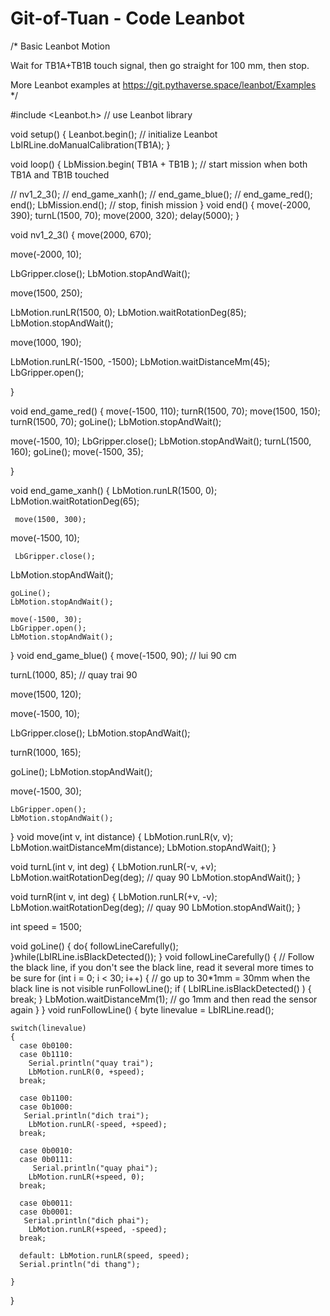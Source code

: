 # Git-of-Tuan - Code Leanbot

/*
  Basic Leanbot Motion

  Wait for TB1A+TB1B touch signal, then go straight for 100 mm, then stop.

  More Leanbot examples at  https://git.pythaverse.space/leanbot/Examples
*/


#include <Leanbot.h>                    // use Leanbot library

void setup() {
  Leanbot.begin(); // initialize Leanbot
   LbIRLine.doManualCalibration(TB1A);
}


void loop() {
  LbMission.begin( TB1A + TB1B );       // start mission when both TB1A and TB1B touched
 
//   nv1_2_3();
//  end_game_xanh();
//   end_game_blue();
//  end_game_red();
 end();
  LbMission.end();                      // stop, finish mission
}
void end()
{
  move(-2000, 390);
  turnL(1500, 70);
  move(2000, 320);
  delay(5000);
}

void nv1_2_3()
{
  move(2000, 670);

   move(-2000, 10);
   
  LbGripper.close();
  LbMotion.stopAndWait();

  move(1500, 250);

  LbMotion.runLR(1500, 0);
  LbMotion.waitRotationDeg(85);
  LbMotion.stopAndWait();

 move(1000, 190);
  
  LbMotion.runLR(-1500, -1500);
  LbMotion.waitDistanceMm(45);
  LbGripper.open();

}

void end_game_red()
{
  move(-1500, 110);
  turnR(1500, 70);
  move(1500, 150);
  turnR(1500, 70);
  goLine();
  LbMotion.stopAndWait();
  
  move(-1500, 10);
  LbGripper.close();
  LbMotion.stopAndWait();
  turnL(1500, 160);
  goLine();
  move(-1500, 35);
  
}

void end_game_xanh()
{
  LbMotion.runLR(1500, 0);
  LbMotion.waitRotationDeg(65);
       
     move(1500, 300);
  
   move(-1500, 10);

     LbGripper.close();  
   LbMotion.stopAndWait();  
      
      

    goLine();
    LbMotion.stopAndWait();

    move(-1500, 30);
    LbGripper.open();
    LbMotion.stopAndWait();
}
void end_game_blue()
{
  move(-1500, 90); // lui 90 cm

  turnL(1000, 85); // quay trai 90

  move(1500, 120);

  
  move(-1500, 10);

  LbGripper.close();
  LbMotion.stopAndWait();

 turnR(1000, 165);

  goLine();
  LbMotion.stopAndWait();

 move(-1500, 30);

    LbGripper.open();
    LbMotion.stopAndWait();
}
void move(int v, int distance)
{
    LbMotion.runLR(v, v);
    LbMotion.waitDistanceMm(distance);
    LbMotion.stopAndWait();
}

void turnL(int v, int deg)
{
    LbMotion.runLR(-v, +v);
    LbMotion.waitRotationDeg(deg); // quay 90
    LbMotion.stopAndWait();
}

void turnR(int v, int deg)
{
     LbMotion.runLR(+v, -v);
    LbMotion.waitRotationDeg(deg); // quay 90
    LbMotion.stopAndWait();
}



int speed = 1500;

void goLine()
{
   do{
     followLineCarefully();
  }while(LbIRLine.isBlackDetected());
}
void followLineCarefully() {             // Follow the black line, if you don't see the black line, read it several more times to be sure
  for (int i = 0; i < 30; i++) {         // go up to 30*1mm = 30mm when the black line is not visible
    runFollowLine();
    if ( LbIRLine.isBlackDetected() ) {
      break;
    }
    LbMotion.waitDistanceMm(1);          // go 1mm and then read the sensor again
  }
}
void runFollowLine()
{
  byte linevalue = LbIRLine.read();
  
    switch(linevalue)
    {
      case 0b0100:
      case 0b1110:
        Serial.println("quay trai");
        LbMotion.runLR(0, +speed);
      break;
      
      case 0b1100:
      case 0b1000:
       Serial.println("dich trai");
        LbMotion.runLR(-speed, +speed);
      break;

      case 0b0010:
      case 0b0111:
         Serial.println("quay phai");
        LbMotion.runLR(+speed, 0);
      break;

      case 0b0011:
      case 0b0001:
       Serial.println("dich phai");
        LbMotion.runLR(+speed, -speed);
      break;

      default: LbMotion.runLR(speed, speed);
      Serial.println("di thang");
      
    }
  
} 